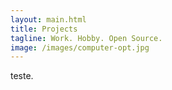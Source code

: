 ```yaml
---
layout: main.html
title: Projects
tagline: Work. Hobby. Open Source.
image: /images/computer-opt.jpg
---
```


teste.
